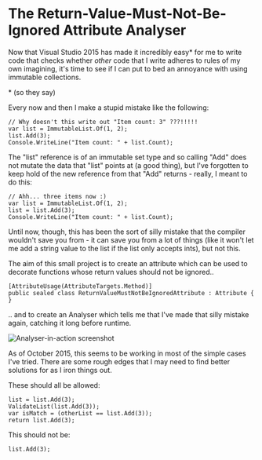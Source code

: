 # The Return-Value-Must-Not-Be-Ignored Attribute Analyser

Now that Visual Studio 2015 has made it incredibly easy\* for me to write code that checks whether *other* code that I write adheres to rules of my own imagining, it's time to see if I can put to bed an annoyance with using immutable collections.

\* (so they say)

Every now and then I make a stupid mistake like the following:

    // Why doesn't this write out "Item count: 3" ???!!!!!
    var list = ImmutableList.Of(1, 2);
    list.Add(3);
    Console.WriteLine("Item count: " + list.Count);
    
The "list" reference is of an immutable set type and so calling "Add" does not mutate the data that "list" points at (a good thing), but I've forgotten to keep hold of the new reference from that  "Add" returns - really, I meant to do this:

    // Ahh... three items now :)
    var list = ImmutableList.Of(1, 2);
    list = list.Add(3);
    Console.WriteLine("Item count: " + list.Count);
    
Until now, though, this has been the sort of silly mistake that the compiler wouldn't save you from - it can save you from a lot of things (like it won't let me add a string value to the list if the list only accepts ints), but not this.

The aim of this small project is to create an attribute which can be used to decorate functions whose return values should not be ignored..

    [AttributeUsage(AttributeTargets.Method)]
    public sealed class ReturnValueMustNotBeIgnoredAttribute : Attribute { }

.. and to create an Analyser which tells me that I've made that silly mistake again, catching it long before runtime.

![Analyser-in-action screenshot](http://www.productiverage.com/Content/Images/AssignReturnValueAnalyserScreenshot.png)

As of October 2015, this seems to be working in most of the simple cases I've tried. There are some rough edges that I may need to find better solutions for as I iron things out.

These should all be allowed:

    list = list.Add(3);
    ValidateList(list.Add(3));
    var isMatch = (otherList == list.Add(3));
    return list.Add(3);
    
This should not be:

    list.Add(3);